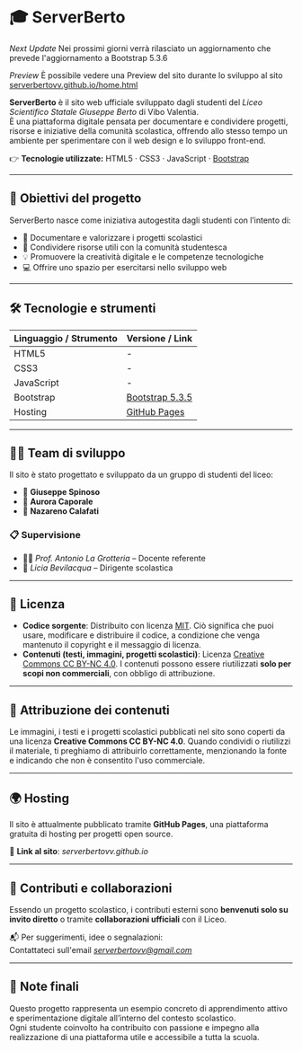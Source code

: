 # 🎓 ServerBerto

*Next Update*
Nei prossimi giorni verrà rilasciato un aggiornamento che prevede l'aggiornamento a Bootstrap 5.3.6

*Preview*
È possibile vedere una Preview del sito durante lo sviluppo al sito [serverbertovv.github.io/home.html](https://serverbertovv.github.io/home.html)

**ServerBerto** è il sito web ufficiale sviluppato dagli studenti del *Liceo Scientifico Statale Giuseppe Berto* di Vibo Valentia.  
È una piattaforma digitale pensata per documentare e condividere progetti, risorse e iniziative della comunità scolastica, offrendo allo stesso tempo un ambiente per sperimentare con il web design e lo sviluppo front-end.

👉 **Tecnologie utilizzate:** HTML5 · CSS3 · JavaScript · [Bootstrap](https://getbootstrap.com/)

---

## 🚀 Obiettivi del progetto

ServerBerto nasce come iniziativa autogestita dagli studenti con l’intento di:

- 🧠 Documentare e valorizzare i progetti scolastici  
- 📂 Condividere risorse utili con la comunità studentesca  
- 💡 Promuovere la creatività digitale e le competenze tecnologiche  
- 💻 Offrire uno spazio per esercitarsi nello sviluppo web  

---

## 🛠️ Tecnologie e strumenti

| Linguaggio / Strumento | Versione / Link                                       |
|------------------------|-------------------------------------------------------|
| HTML5                  | -                                                     |
| CSS3                   | -                                                     |
| JavaScript             | -                                                     |
| Bootstrap              | [Bootstrap 5.3.5](https://getbootstrap.com/docs/5.3/) |
| Hosting                | [GitHub Pages](https://pages.github.com/)             |

---

## 👨‍💻 Team di sviluppo

Il sito è stato progettato e sviluppato da un gruppo di studenti del liceo:

- 👤 **Giuseppe Spinoso**  
- 👤 **Aurora Caporale**  
- 👤 **Nazareno Calafati**

### 📋 Supervisione

- 🧑‍🏫 *Prof. Antonio La Grotteria* – Docente referente  
- 🏫 *Licia Bevilacqua* – Dirigente scolastica  

---

## 📄 Licenza

- **Codice sorgente**: Distribuito con licenza [MIT](https://opensource.org/licenses/MIT). Ciò significa che puoi usare, modificare e distribuire il codice, a condizione che venga mantenuto il copyright e il messaggio di licenza.
- **Contenuti (testi, immagini, progetti scolastici)**: Licenza [Creative Commons CC BY-NC 4.0](https://creativecommons.org/licenses/by-nc/4.0/). I contenuti possono essere riutilizzati **solo per scopi non commerciali**, con obbligo di attribuzione.

---

## 📝 Attribuzione dei contenuti

Le immagini, i testi e i progetti scolastici pubblicati nel sito sono coperti da una licenza **Creative Commons CC BY-NC 4.0**. Quando condividi o riutilizzi il materiale, ti preghiamo di attribuirlo correttamente, menzionando la fonte e indicando che non è consentito l'uso commerciale.

---

## 🌍 Hosting

Il sito è attualmente pubblicato tramite **GitHub Pages**, una piattaforma gratuita di hosting per progetti open source.

🔗 **Link al sito**: *serverbertovv.github.io*

---

## 🤝 Contributi e collaborazioni

Essendo un progetto scolastico, i contributi esterni sono **benvenuti solo su invito diretto** o tramite **collaborazioni ufficiali** con il Liceo.

📬 Per suggerimenti, idee o segnalazioni:  
Contattateci sull'email *serverbertovv@gmail.com*

---

## 📌 Note finali

Questo progetto rappresenta un esempio concreto di apprendimento attivo e sperimentazione digitale all’interno del contesto scolastico.  
Ogni studente coinvolto ha contribuito con passione e impegno alla realizzazione di una piattaforma utile e accessibile a tutta la scuola.
